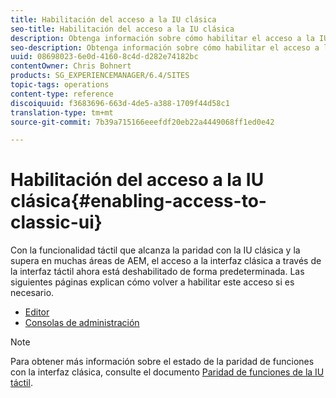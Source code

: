 ```yaml
---
title: Habilitación del acceso a la IU clásica
seo-title: Habilitación del acceso a la IU clásica
description: Obtenga información sobre cómo habilitar el acceso a la IU clásica.
seo-description: Obtenga información sobre cómo habilitar el acceso a la IU clásica.
uuid: 08698023-6e0d-4160-8c4d-d282e74182bc
contentOwner: Chris Bohnert
products: SG_EXPERIENCEMANAGER/6.4/SITES
topic-tags: operations
content-type: reference
discoiquuid: f3683696-663d-4de5-a388-1709f44d58c1
translation-type: tm+mt
source-git-commit: 7b39a715166eeefdf20eb22a4449068ff1ed0e42

---
```



# Habilitación del acceso a la IU clásica{#enabling-access-to-classic-ui}

Con la funcionalidad táctil que alcanza la paridad con la IU clásica y la supera en muchas áreas de AEM, el acceso a la interfaz clásica a través de la interfaz táctil ahora está deshabilitado de forma predeterminada. Las siguientes páginas explican cómo volver a habilitar este acceso si es necesario.

* [Editor](/help/sites-administering/enable-classic-ui-editor.md)
* [Consolas de administración](/help/sites-administering/enable-classic-ui-admin.md)

>[!NOTE]
>
>Para obtener más información sobre el estado de la paridad de funciones con la interfaz clásica, consulte el documento [Paridad de funciones de la IU táctil](/help/release-notes/touch-ui-features-status.md).

